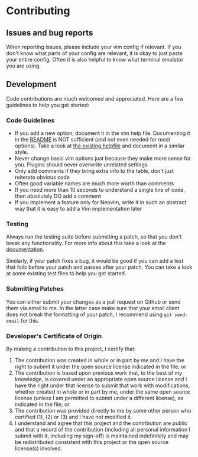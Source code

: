 # Contributing

## Issues and bug reports
When reporting issues, please include your vim config if relevant. If you don't know what parts of your config are relevant, it is okay to just paste your entire config.
Often it is also helpful to know what terminal emulator you are using.

## Development
Code contributions are much welcomed and appreciated.
Here are a few guidelines to help you get started:

### Code Guidelines
- If you add a new option, document it in the vim help file. Documenting it in the [README](/README.md) is NOT sufficient (and not even needed for most options). Take a look at [the existing helpfile](/doc/prism.txt) and document in a similar style.
- Never change basic vim options just because they make more sense for you. Plugins should never overwrite unrelated settings
- Only add comments if they bring extra info to the table, don't just reiterate obvious code
- Often good variable names are much more worth than comments
- If you need more than 10 seconds to understand a single line of code, then absolutely DO add a comment
- If you implement a feature only for Neovim, write it in such an abstract way that it is easy to add a Vim implementation later

### Testing
Always run the testing suite before submitting a patch, so that you don't break any functionality.
For more info about this take a look at the [documentation](/tests/README.md).

Similarly, if your patch fixes a bug, it would be good if you can add a test that fails before your patch and passes after your patch.
You can take a look at some existing test files to help you get started.

### Submitting Patches
You can either submit your changes as a pull request on Github or send them via email to me. In the latter case make sure that your email client does not break the formatting of your patch, I recommend using `git send-email` for this.

### Developer's Certificate of Origin
By making a contribution to this project, I certify that:

1. The contribution was created in whole or in part by me and I have the right to submit it under the open source license indicated in the file; or
2. The contribution is based upon previous work that, to the best of my knowledge, is covered under an appropriate open source license and I have the right under that license to submit that work with modifications, whether created in whole or in part by me, under the same open source license (unless I am permitted to submit under a different license), as indicated in the file; or
3. The contribution was provided directly to me by some other person who certified (1), (2) or (3) and I have not modified it.
4. I understand and agree that this project and the contribution are public and that a record of the contribution (including all personal information I submit with it, including my sign-off) is maintained indefinitely and may be redistributed consistent with this project or the open source license(s) involved.
